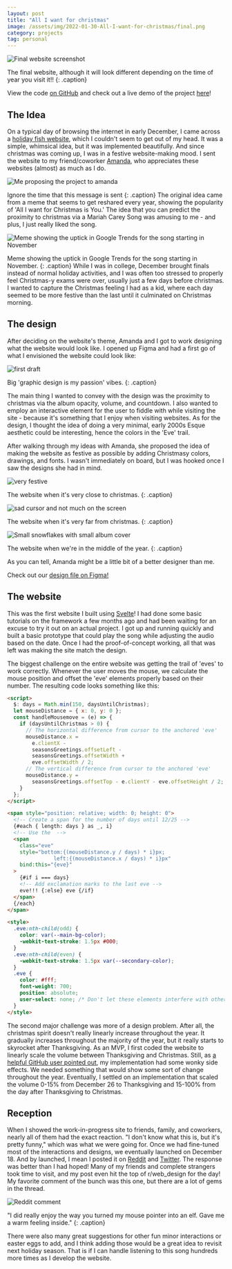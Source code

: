 ```yaml
---
layout: post
title: "All I want for christmas"
image: /assets/img/2022-01-30-All-I-want-for-christmas/final.png
category: projects
tag: personal
---
```


![Final website screenshot](/assets/img/2022-01-30-All-I-want-for-christmas/final.png)

The final website, although it will look different depending on the time of year you visit it!!
{: .caption}

View the code [on GitHub](https://github.com/leviv/christmas) and check out a live demo of the project [here](https://leviv.cool/christmas/)!

## The Idea

On a typical day of browsing the internet in early December, I came across a [holiday fish website](https://sunday-desert.github.io/holiday-swim/#/), which I couldn't seem to get out of my head. It was a simple, whimsical idea, but it was implemented beautifully. And since christmas was coming up, I was in a festive website-making mood. I sent the website to my friend/coworker [Amanda](https://amandayeh.com/), who appreciates these websites (almost) as much as I do.

![Me proposing the project to amanda](/assets/img/2022-01-30-All-I-want-for-christmas/chat.png)

Ignore the time that this message is sent
{: .caption}
The original idea came from a meme that seems to get reshared every year, showing the popularity of 'All I want for Christmas is You.' The idea that you can predict the proximity to christmas via a Mariah Carey Song was amusing to me - and plus, I just really liked the song.

![Meme showing the uptick in Google Trends for the song starting in November](/assets/img/2022-01-30-All-I-want-for-christmas/trends.jpg)

Meme showing the uptick in Google Trends for the song starting in November.
{: .caption}
While I was in college, December brought finals instead of normal holiday activities, and I was often too stressed to properly feel Christmas-y exams were over, usually just a few days before christmas. I wanted to capture the Christmas feeling I had as a kid, where each day seemed to be more festive than the last until it culminated on Christmas morning.

## The design

After deciding on the website's theme, Amanda and I got to work designing what the website would look like. I opened up Figma and had a first go of what I envisioned the website could look like:

![first draft](/assets/img/2022-01-30-All-I-want-for-christmas/first-draft.png)

Big 'graphic design is my passion' vibes.
{: .caption}

The main thing I wanted to convey with the design was the proximity to christmas via the album opacity, volume, and countdown. I also wanted to employ an interactive element for the user to fiddle with while visiting the site - because it's something that I enjoy when visiting websites. As for the design, I thought the idea of doing a very minimal, early 2000s Esque aesthetic could be interesting, hence the colors in the 'Eve' trail.

After walking through my ideas with Amanda, she proposed the idea of making the website as festive as possible by adding Christmasy colors, drawings, and fonts. I wasn't immediately on board, but I was hooked once I saw the designs she had in mind.

![very festive](/assets/img/2022-01-30-All-I-want-for-christmas/close.png)

The website when it's very close to christmas.
{: .caption}

![sad cursor and not much on the screen](/assets/img/2022-01-30-All-I-want-for-christmas/far.png)

The website when it's very far from christmas.
{: .caption}

![Small snowflakes with small album cover](/assets/img/2022-01-30-All-I-want-for-christmas/medium.png)

The website when we're in the middle of the year.
{: .caption}

As you can tell, Amanda might be a little bit of a better designer than me.

Check out our [design file on Figma!](https://www.figma.com/file/HDUQtDFR2cYls89XkLtW4M/All-I-want-for-christmas?node-id=0%3A1)

## The website

This was the first website I built using [Svelte](https://svelte.dev/)! I had done some basic tutorials on the framework a few months ago and had been waiting for an excuse to try it out on an actual project. I got up and running quickly and built a basic prototype that could play the song while adjusting the audio based on the date. Once I had the proof-of-concept working, all that was left was making the site match the design.

The biggest challenge on the entire website was getting the trail of 'eves' to work correctly. Whenever the user moves the mouse, we calculate the mouse position and offset the 'eve' elements properly based on their number. The resulting code looks something like this:

```html
<script>
  $: days = Math.min(150, daysUntilChristmas);
  let mouseDistance = { x: 0, y: 0 };
  const handleMousemove = (e) => {
    if (daysUntilChristmas > 0) {
      // The horizontal difference from cursor to the anchored 'eve'
      mouseDistance.x =
        e.clientX -
        seasonsGreetings.offsetLeft -
        seasonsGreetings.offsetWidth +
        eve.offsetWidth / 2;
      // The vertical difference from cursor to the anchored 'eve'
      mouseDistance.y =
        seasonsGreetings.offsetTop - e.clientY - eve.offsetHeight / 2;
    }
  };
</script>

<span style="position: relative; width: 0; height: 0">
  <!-- Create a span for the number of days until 12/25 -->
  {#each { length: days } as _, i}
  <!-- Use the  -->
  <span
    class="eve"
    style="bottom:{(mouseDistance.y / days) * i}px;
               left:{(mouseDistance.x / days) * i}px"
    bind:this="{eve}"
  >
    {#if i === days}
    <!-- Add exclamation marks to the last eve -->
    eve!!! {:else} eve {/if}
  </span>
  {/each}
</span>

<style>
  .eve:nth-child(odd) {
    color: var(--main-bg-color);
    -webkit-text-stroke: 1.5px #000;
  }
  .eve:nth-child(even) {
    -webkit-text-stroke: 1.5px var(--secondary-color);
  }
  .eve {
    color: #fff;
    font-weight: 700;
    position: absolute;
    user-select: none; /* Don't let these elements interfere with other user interactions */
  }
</style>
```

The second major challenge was more of a design problem. After all, the christmas spirit doesn't really linearly increase throughout the year. It gradually increases throughout the majority of the year, but it really starts to skyrocket after Thanksgiving. As an MVP, I first coded the website to linearly scale the volume between Thanksgiving and Christmas. Still, as [a helpful GitHub user pointed out](https://github.com/leviv/christmas/issues/1), my implementation had some wonky side effects. We needed something that would show some sort of change throughout the year. Eventually, I settled on an implementation that scaled the volume 0-15% from December 26 to Thanksgiving and 15-100% from the day after Thanksgiving to Christmas.

## Reception

When I showed the work-in-progress site to friends, family, and coworkers, nearly all of them had the exact reaction. "I don't know what this is, but it's pretty funny," which was what we were going for. Once we had fine-tuned most of the interactions and designs, we eventually launched on December 18. And by launched, I mean I posted it on [Reddit](https://www.reddit.com/r/web_design/comments/rj5wgt/i_built_a_website_that_plays_all_i_want_for/) and [Twitter](https://twitter.com/villarreallevi/status/1472171321513676800). The response was better than I had hoped! Many of my friends and complete strangers took time to visit, and my post even hit the top of r/web_design for the day! My favorite comment of the bunch was this one, but there are a lot of gems in the thread.

![Reddit comment](/assets/img/2022-01-30-All-I-want-for-christmas/comment.png)

"I did really enjoy the way you turned my mouse pointer into an elf. Gave me a warm feeling inside."
{: .caption}

There were also many great suggestions for other fun minor interactions or easter eggs to add, and I think adding those would be a great idea to revisit next holiday season. That is if I can handle listening to this song hundreds more times as I develop the website.
